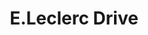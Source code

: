 ---
title: "E.Leclerc Drive"
url: /brest/e-leclerc-drive-avenue-de-la-1re-d-f-l/
shop: avant-poste
---